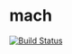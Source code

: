 mach
====
[![Build Status](https://img.shields.io/travis/mach-lang/mach.svg?style=flat)](https://travis-ci.org/mach-lang/mach)
